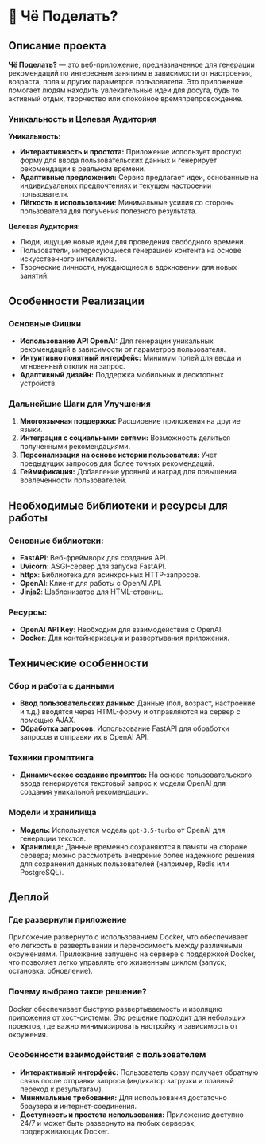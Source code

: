 # 🎲 Чё Поделать?

## Описание проекта

**Чё Поделать?** — это веб-приложение, предназначенное для генерации рекомендаций по интересным занятиям в зависимости от настроения, возраста, пола и других параметров пользователя. Это приложение помогает людям находить увлекательные идеи для досуга, будь то активный отдых, творчество или спокойное времяпрепровождение.

### Уникальность и Целевая Аудитория

**Уникальность:**
- **Интерактивность и простота:** Приложение использует простую форму для ввода пользовательских данных и генерирует рекомендации в реальном времени.
- **Адаптивные предложения:** Сервис предлагает идеи, основанные на индивидуальных предпочтениях и текущем настроении пользователя.
- **Лёгкость в использовании:** Минимальные усилия со стороны пользователя для получения полезного результата.

**Целевая Аудитория:**
- Люди, ищущие новые идеи для проведения свободного времени.
- Пользователи, интересующиеся генерацией контента на основе искусственного интеллекта.
- Творческие личности, нуждающиеся в вдохновении для новых занятий.

## Особенности Реализации

### Основные Фишки
- **Использование API OpenAI:** Для генерации уникальных рекомендаций в зависимости от параметров пользователя.
- **Интуитивно понятный интерфейс:** Минимум полей для ввода и мгновенный отклик на запрос.
- **Адаптивный дизайн:** Поддержка мобильных и десктопных устройств.

### Дальнейшие Шаги для Улучшения
1. **Многоязычная поддержка:** Расширение приложения на другие языки.
2. **Интеграция с социальными сетями:** Возможность делиться полученными рекомендациями.
3. **Персонализация на основе истории пользователя:** Учет предыдущих запросов для более точных рекомендаций.
4. **Геймификация:** Добавление уровней и наград для повышения вовлеченности пользователей.

## Необходимые библиотеки и ресурсы для работы

### Основные библиотеки:
- **FastAPI**: Веб-фреймворк для создания API.
- **Uvicorn**: ASGI-сервер для запуска FastAPI.
- **httpx**: Библиотека для асинхронных HTTP-запросов.
- **OpenAI**: Клиент для работы с OpenAI API.
- **Jinja2**: Шаблонизатор для HTML-страниц.

### Ресурсы:
- **OpenAI API Key**: Необходим для взаимодействия с OpenAI.
- **Docker**: Для контейнеризации и развертывания приложения.

## Технические особенности

### Сбор и работа с данными
- **Ввод пользовательских данных:** Данные (пол, возраст, настроение и т.д.) вводятся через HTML-форму и отправляются на сервер с помощью AJAX.
- **Обработка запросов:** Использование FastAPI для обработки запросов и отправки их в OpenAI API.

### Техники промптинга
- **Динамическое создание промптов:** На основе пользовательского ввода генерируется текстовый запрос к модели OpenAI для создания уникальной рекомендации.

### Модели и хранилища
- **Модель:** Используется модель `gpt-3.5-turbo` от OpenAI для генерации текстов.
- **Хранилища:** Данные временно сохраняются в памяти на стороне сервера; можно рассмотреть внедрение более надежного решения для сохранения данных пользователей (например, Redis или PostgreSQL).

## Деплой

### Где развернули приложение
Приложение развернуто с использованием Docker, что обеспечивает его легкость в развертывании и переносимость между различными окружениями. Приложение запущено на сервере с поддержкой Docker, что позволяет легко управлять его жизненным циклом (запуск, остановка, обновление).

### Почему выбрано такое решение?
Docker обеспечивает быструю развертываемость и изоляцию приложения от хост-системы. Это решение подходит для небольших проектов, где важно минимизировать настройку и зависимость от окружения.

### Особенности взаимодействия с пользователем
- **Интерактивный интерфейс:** Пользователь сразу получает обратную связь после отправки запроса (индикатор загрузки и плавный переход к результатам).
- **Минимальные требования:** Для использования достаточно браузера и интернет-соединения.
- **Доступность и простота использования:** Приложение доступно 24/7 и может быть развернуто на любых серверах, поддерживающих Docker.